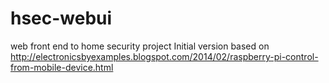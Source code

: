# hsec-webui
web front end to home security project
Initial version based on http://electronicsbyexamples.blogspot.com/2014/02/raspberry-pi-control-from-mobile-device.html
